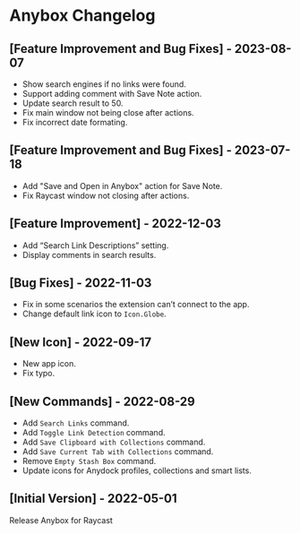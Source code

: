 # Anybox Changelog

## [Feature Improvement and Bug Fixes] - 2023-08-07

- Show search engines if no links were found.
- Support adding comment with Save Note action.
- Update search result to 50.
- Fix main window not being close after actions.
- Fix incorrect date formating.

## [Feature Improvement and Bug Fixes] - 2023-07-18

- Add "Save and Open in Anybox" action for Save Note.
- Fix Raycast window not closing after actions.

## [Feature Improvement] - 2022-12-03

- Add “Search Link Descriptions” setting.
- Display comments in search results.

## [Bug Fixes] - 2022-11-03

- Fix in some scenarios the extension can’t connect to the app.
- Change default link icon to `Icon.Globe`.

## [New Icon] - 2022-09-17

- New app icon.
- Fix typo.

## [New Commands] - 2022-08-29

- Add `Search Links` command.
- Add `Toggle Link Detection` command.
- Add `Save Clipboard with Collections` command.
- Add `Save Current Tab with Collections` command.
- Remove `Empty Stash Box` command.
- Update icons for Anydock profiles, collections and smart lists.

## [Initial Version] - 2022-05-01

Release Anybox for Raycast
